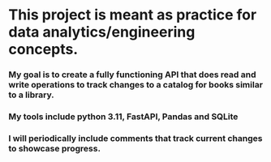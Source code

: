 # This project is meant as practice for data analytics/engineering concepts. 

### My goal is to create a fully functioning API that does read and write operations to track changes to a catalog for books similar to a library.
### My tools include python 3.11, FastAPI, Pandas and SQLite
### I will periodically include comments that track current changes to showcase progress.

